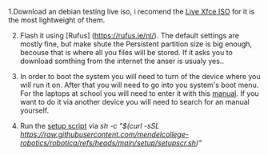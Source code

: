 1.Download an debian testing live iso, i recomend the [Live Xfce ISO](https://cdimage.debian.org/cdimage/weekly-live-builds/amd64/iso-hybrid/debian-live-testing-amd64-xfce.iso) for it is the most lightweight of them.

2. Flash it using [Rufus] (https://rufus.ie/nl/). The default settings are mostly fine, but make shute the Persistent partition size is big enough, becouse that is where all you files will be stored. If it asks you to download somthing from the internet the anser is usualy yes..

3. In order to boot the system you will need to turn of the device where you will run it on. After that you will need to go into you system's boot menu. For the laptops at school you will need to enter it with this [manual](https://support.lenovo.com/us/en/solutions/ht104668-how-to-select-boot-device-from-bios-boot-menu-ideapad-thinkpad-thinkstation-thinkcentre-ideacentre). If you want to do it via another device you will need to search for an manual yourself.

4. Run the [setup script](https://github.com/mendelcollege-robotics/robotica/blob/main/setup/setupscr.sh) via *sh -c "$(curl -sSL https://raw.githubusercontent.com/mendelcollege-robotics/robotica/refs/heads/main/setup/setupscr.sh)"*
